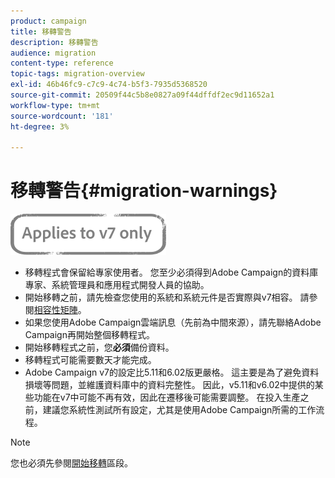 ```yaml
---
product: campaign
title: 移轉警告
description: 移轉警告
audience: migration
content-type: reference
topic-tags: migration-overview
exl-id: 46b46fc9-c7c9-4c74-b5f3-7935d5368520
source-git-commit: 20509f44c5b8e0827a09f44dffdf2ec9d11652a1
workflow-type: tm+mt
source-wordcount: '181'
ht-degree: 3%

---
```


# 移轉警告{#migration-warnings}

![](../../assets/v7-only.svg)

* 移轉程式會保留給專家使用者。 您至少必須得到Adobe Campaign的資料庫專家、系統管理員和應用程式開發人員的協助。
* 開始移轉之前，請先檢查您使用的系統和系統元件是否實際與v7相容。 請參閱[相容性矩陣](../../rn/using/compatibility-matrix.md)。
* 如果您使用Adobe Campaign雲端訊息（先前為中間來源），請先聯絡Adobe Campaign再開始整個移轉程式。
* 開始移轉程式之前，您&#x200B;**必須**&#x200B;備份資料。
* 移轉程式可能需要數天才能完成。
* Adobe Campaign v7的設定比5.11和6.02版更嚴格。 這主要是為了避免資料損壞等問題，並維護資料庫中的資料完整性。 因此，v5.11和v6.02中提供的某些功能在v7中可能不再有效，因此在遷移後可能需要調整。 在投入生產之前，建議您系統性測試所有設定，尤其是使用Adobe Campaign所需的工作流程。

>[!NOTE]
>
>您也必須先參閱[開始移轉](../../migration/using/before-starting-migration.md)區段。
